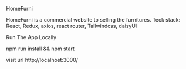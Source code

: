 HomeFurni

HomeFurni is a commercial website to selling the furnitures.
Teck stack: React, Redux, axios, react router, Tailwindcss, daisyUI

Run The App Locally

npm run install && npm start

visit url http://localhost:3000/
